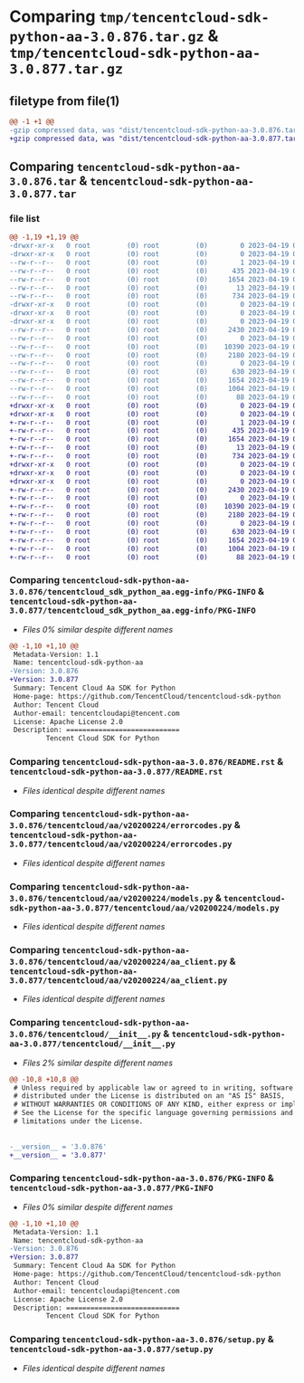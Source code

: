 # Comparing `tmp/tencentcloud-sdk-python-aa-3.0.876.tar.gz` & `tmp/tencentcloud-sdk-python-aa-3.0.877.tar.gz`

## filetype from file(1)

```diff
@@ -1 +1 @@
-gzip compressed data, was "dist/tencentcloud-sdk-python-aa-3.0.876.tar", last modified: Wed Apr 19 00:14:43 2023, max compression
+gzip compressed data, was "dist/tencentcloud-sdk-python-aa-3.0.877.tar", last modified: Wed Apr 19 08:57:25 2023, max compression
```

## Comparing `tencentcloud-sdk-python-aa-3.0.876.tar` & `tencentcloud-sdk-python-aa-3.0.877.tar`

### file list

```diff
@@ -1,19 +1,19 @@
-drwxr-xr-x   0 root         (0) root         (0)        0 2023-04-19 00:14:43.000000 tencentcloud-sdk-python-aa-3.0.876/
-drwxr-xr-x   0 root         (0) root         (0)        0 2023-04-19 00:14:43.000000 tencentcloud-sdk-python-aa-3.0.876/tencentcloud_sdk_python_aa.egg-info/
--rw-r--r--   0 root         (0) root         (0)        1 2023-04-19 00:14:43.000000 tencentcloud-sdk-python-aa-3.0.876/tencentcloud_sdk_python_aa.egg-info/dependency_links.txt
--rw-r--r--   0 root         (0) root         (0)      435 2023-04-19 00:14:43.000000 tencentcloud-sdk-python-aa-3.0.876/tencentcloud_sdk_python_aa.egg-info/SOURCES.txt
--rw-r--r--   0 root         (0) root         (0)     1654 2023-04-19 00:14:43.000000 tencentcloud-sdk-python-aa-3.0.876/tencentcloud_sdk_python_aa.egg-info/PKG-INFO
--rw-r--r--   0 root         (0) root         (0)       13 2023-04-19 00:14:43.000000 tencentcloud-sdk-python-aa-3.0.876/tencentcloud_sdk_python_aa.egg-info/top_level.txt
--rw-r--r--   0 root         (0) root         (0)      734 2023-04-19 00:14:43.000000 tencentcloud-sdk-python-aa-3.0.876/README.rst
-drwxr-xr-x   0 root         (0) root         (0)        0 2023-04-19 00:14:43.000000 tencentcloud-sdk-python-aa-3.0.876/tencentcloud/
-drwxr-xr-x   0 root         (0) root         (0)        0 2023-04-19 00:14:43.000000 tencentcloud-sdk-python-aa-3.0.876/tencentcloud/aa/
-drwxr-xr-x   0 root         (0) root         (0)        0 2023-04-19 00:14:43.000000 tencentcloud-sdk-python-aa-3.0.876/tencentcloud/aa/v20200224/
--rw-r--r--   0 root         (0) root         (0)     2430 2023-04-19 00:14:43.000000 tencentcloud-sdk-python-aa-3.0.876/tencentcloud/aa/v20200224/errorcodes.py
--rw-r--r--   0 root         (0) root         (0)        0 2023-04-19 00:14:43.000000 tencentcloud-sdk-python-aa-3.0.876/tencentcloud/aa/v20200224/__init__.py
--rw-r--r--   0 root         (0) root         (0)    10390 2023-04-19 00:14:43.000000 tencentcloud-sdk-python-aa-3.0.876/tencentcloud/aa/v20200224/models.py
--rw-r--r--   0 root         (0) root         (0)     2180 2023-04-19 00:14:43.000000 tencentcloud-sdk-python-aa-3.0.876/tencentcloud/aa/v20200224/aa_client.py
--rw-r--r--   0 root         (0) root         (0)        0 2023-04-19 00:14:43.000000 tencentcloud-sdk-python-aa-3.0.876/tencentcloud/aa/__init__.py
--rw-r--r--   0 root         (0) root         (0)      630 2023-04-19 00:14:43.000000 tencentcloud-sdk-python-aa-3.0.876/tencentcloud/__init__.py
--rw-r--r--   0 root         (0) root         (0)     1654 2023-04-19 00:14:43.000000 tencentcloud-sdk-python-aa-3.0.876/PKG-INFO
--rw-r--r--   0 root         (0) root         (0)     1004 2023-04-19 00:14:43.000000 tencentcloud-sdk-python-aa-3.0.876/setup.py
--rw-r--r--   0 root         (0) root         (0)       88 2023-04-19 00:14:43.000000 tencentcloud-sdk-python-aa-3.0.876/setup.cfg
+drwxr-xr-x   0 root         (0) root         (0)        0 2023-04-19 08:57:25.000000 tencentcloud-sdk-python-aa-3.0.877/
+drwxr-xr-x   0 root         (0) root         (0)        0 2023-04-19 08:57:25.000000 tencentcloud-sdk-python-aa-3.0.877/tencentcloud_sdk_python_aa.egg-info/
+-rw-r--r--   0 root         (0) root         (0)        1 2023-04-19 08:57:25.000000 tencentcloud-sdk-python-aa-3.0.877/tencentcloud_sdk_python_aa.egg-info/dependency_links.txt
+-rw-r--r--   0 root         (0) root         (0)      435 2023-04-19 08:57:25.000000 tencentcloud-sdk-python-aa-3.0.877/tencentcloud_sdk_python_aa.egg-info/SOURCES.txt
+-rw-r--r--   0 root         (0) root         (0)     1654 2023-04-19 08:57:25.000000 tencentcloud-sdk-python-aa-3.0.877/tencentcloud_sdk_python_aa.egg-info/PKG-INFO
+-rw-r--r--   0 root         (0) root         (0)       13 2023-04-19 08:57:25.000000 tencentcloud-sdk-python-aa-3.0.877/tencentcloud_sdk_python_aa.egg-info/top_level.txt
+-rw-r--r--   0 root         (0) root         (0)      734 2023-04-19 08:57:25.000000 tencentcloud-sdk-python-aa-3.0.877/README.rst
+drwxr-xr-x   0 root         (0) root         (0)        0 2023-04-19 08:57:25.000000 tencentcloud-sdk-python-aa-3.0.877/tencentcloud/
+drwxr-xr-x   0 root         (0) root         (0)        0 2023-04-19 08:57:25.000000 tencentcloud-sdk-python-aa-3.0.877/tencentcloud/aa/
+drwxr-xr-x   0 root         (0) root         (0)        0 2023-04-19 08:57:25.000000 tencentcloud-sdk-python-aa-3.0.877/tencentcloud/aa/v20200224/
+-rw-r--r--   0 root         (0) root         (0)     2430 2023-04-19 08:57:25.000000 tencentcloud-sdk-python-aa-3.0.877/tencentcloud/aa/v20200224/errorcodes.py
+-rw-r--r--   0 root         (0) root         (0)        0 2023-04-19 08:57:25.000000 tencentcloud-sdk-python-aa-3.0.877/tencentcloud/aa/v20200224/__init__.py
+-rw-r--r--   0 root         (0) root         (0)    10390 2023-04-19 08:57:25.000000 tencentcloud-sdk-python-aa-3.0.877/tencentcloud/aa/v20200224/models.py
+-rw-r--r--   0 root         (0) root         (0)     2180 2023-04-19 08:57:25.000000 tencentcloud-sdk-python-aa-3.0.877/tencentcloud/aa/v20200224/aa_client.py
+-rw-r--r--   0 root         (0) root         (0)        0 2023-04-19 08:57:25.000000 tencentcloud-sdk-python-aa-3.0.877/tencentcloud/aa/__init__.py
+-rw-r--r--   0 root         (0) root         (0)      630 2023-04-19 08:57:25.000000 tencentcloud-sdk-python-aa-3.0.877/tencentcloud/__init__.py
+-rw-r--r--   0 root         (0) root         (0)     1654 2023-04-19 08:57:25.000000 tencentcloud-sdk-python-aa-3.0.877/PKG-INFO
+-rw-r--r--   0 root         (0) root         (0)     1004 2023-04-19 08:57:25.000000 tencentcloud-sdk-python-aa-3.0.877/setup.py
+-rw-r--r--   0 root         (0) root         (0)       88 2023-04-19 08:57:25.000000 tencentcloud-sdk-python-aa-3.0.877/setup.cfg
```

### Comparing `tencentcloud-sdk-python-aa-3.0.876/tencentcloud_sdk_python_aa.egg-info/PKG-INFO` & `tencentcloud-sdk-python-aa-3.0.877/tencentcloud_sdk_python_aa.egg-info/PKG-INFO`

 * *Files 0% similar despite different names*

```diff
@@ -1,10 +1,10 @@
 Metadata-Version: 1.1
 Name: tencentcloud-sdk-python-aa
-Version: 3.0.876
+Version: 3.0.877
 Summary: Tencent Cloud Aa SDK for Python
 Home-page: https://github.com/TencentCloud/tencentcloud-sdk-python
 Author: Tencent Cloud
 Author-email: tencentcloudapi@tencent.com
 License: Apache License 2.0
 Description: ============================
         Tencent Cloud SDK for Python
```

### Comparing `tencentcloud-sdk-python-aa-3.0.876/README.rst` & `tencentcloud-sdk-python-aa-3.0.877/README.rst`

 * *Files identical despite different names*

### Comparing `tencentcloud-sdk-python-aa-3.0.876/tencentcloud/aa/v20200224/errorcodes.py` & `tencentcloud-sdk-python-aa-3.0.877/tencentcloud/aa/v20200224/errorcodes.py`

 * *Files identical despite different names*

### Comparing `tencentcloud-sdk-python-aa-3.0.876/tencentcloud/aa/v20200224/models.py` & `tencentcloud-sdk-python-aa-3.0.877/tencentcloud/aa/v20200224/models.py`

 * *Files identical despite different names*

### Comparing `tencentcloud-sdk-python-aa-3.0.876/tencentcloud/aa/v20200224/aa_client.py` & `tencentcloud-sdk-python-aa-3.0.877/tencentcloud/aa/v20200224/aa_client.py`

 * *Files identical despite different names*

### Comparing `tencentcloud-sdk-python-aa-3.0.876/tencentcloud/__init__.py` & `tencentcloud-sdk-python-aa-3.0.877/tencentcloud/__init__.py`

 * *Files 2% similar despite different names*

```diff
@@ -10,8 +10,8 @@
 # Unless required by applicable law or agreed to in writing, software
 # distributed under the License is distributed on an "AS IS" BASIS,
 # WITHOUT WARRANTIES OR CONDITIONS OF ANY KIND, either express or implied.
 # See the License for the specific language governing permissions and
 # limitations under the License.
 
 
-__version__ = '3.0.876'
+__version__ = '3.0.877'
```

### Comparing `tencentcloud-sdk-python-aa-3.0.876/PKG-INFO` & `tencentcloud-sdk-python-aa-3.0.877/PKG-INFO`

 * *Files 0% similar despite different names*

```diff
@@ -1,10 +1,10 @@
 Metadata-Version: 1.1
 Name: tencentcloud-sdk-python-aa
-Version: 3.0.876
+Version: 3.0.877
 Summary: Tencent Cloud Aa SDK for Python
 Home-page: https://github.com/TencentCloud/tencentcloud-sdk-python
 Author: Tencent Cloud
 Author-email: tencentcloudapi@tencent.com
 License: Apache License 2.0
 Description: ============================
         Tencent Cloud SDK for Python
```

### Comparing `tencentcloud-sdk-python-aa-3.0.876/setup.py` & `tencentcloud-sdk-python-aa-3.0.877/setup.py`

 * *Files identical despite different names*

